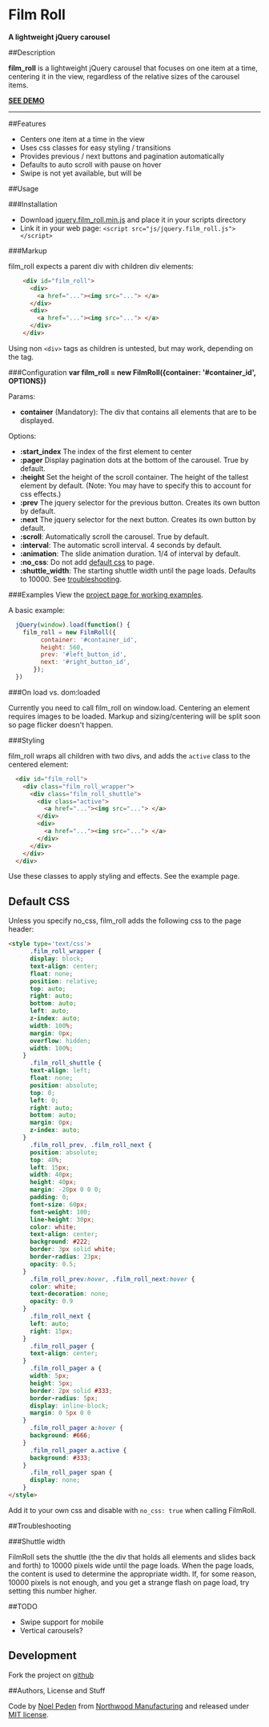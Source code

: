 # Film Roll
**A lightweight jQuery carousel**


##Description

**film_roll** is a lightweight jQuery carousel that focuses on one item at a time, centering it in the view, regardless of the relative sizes of the carousel items.

[**SEE DEMO**](http://straydogstudio.github.io/film_roll)

---

##Features

- Centers one item at a time in the view
- Uses css classes for easy styling / transitions
- Provides previous / next buttons and pagination automatically
- Defaults to auto scroll with pause on hover
- Swipe is not yet available, but will be

##Usage

###Installation

- Download [jquery.film_roll.min.js](https://github.com/straydogstudio/film_roll/js/jquery.film_roll.min.js) and place it in your scripts directory
- Link it in your web page: `<script src="js/jquery.film_roll.js"></script>`

###Markup

film_roll expects a parent div with children div elements:

```html
	<div id="film_roll">
	  <div>
	    <a href="..."><img src="..."> </a>
	  </div>
	  <div>
	    <a href="..."><img src="..."> </a>
	  </div>
	</div>
```

Using non `<div>` tags as children is untested, but may work, depending on the tag.

###Configuration
**var film_roll = new FilmRoll({container: '#container_id', OPTIONS})**

Params:

- **container** (Mandatory): The div that contains all elements that are to be displayed.

Options:

- **:start_index** The index of the first element to center
- **:pager** Display pagination dots at the bottom of the carousel. True by default.
- **:height** Set the height of the scroll container. The height of the tallest element by default. (Note: You may have to specify this to account for css effects.)
- **:prev** The jquery selector for the previous button. Creates its own button by default.
- **:next** The jquery selector for the next button. Creates its own button by default.
- **:scroll**: Automatically scroll the carousel. True by default.
- **:interval**: The automatic scroll interval. 4 seconds by default.
- **:animation**: The slide animation duration. 1/4 of interval by default.
- **:no_css**: Do not add [default css](#default-css) to page.
- **:shuttle_width**: The starting shuttle width until the page loads. Defaults to 10000. See [troubleshooting](#troubleshooting).


###Examples
View the [project page for working examples](https://straydogstudio.github.com/film_roll).

A basic example:

```javascript
  jQuery(window).load(function() {
  	film_roll = new FilmRoll({
  	     container: '#container_id',
  	     height: 560,
  	     prev: '#left_button_id',
  	     next: '#right_button_id',
  	   });
  })
```

###On load vs. dom:loaded

Currently you need to call film_roll on window.load. Centering an element requires images to be loaded. Markup and sizing/centering will be split soon so page flicker doesn't happen.

###Styling

film_roll wraps all children with two divs, and adds the `active` class to the centered element:

```html
  <div id="film_roll">
    <div class="film_roll_wrapper">
      <div class="film_roll_shuttle">
        <div class="active">
          <a href="..."><img src="..."> </a>
        </div>
        <div>
          <a href="..."><img src="..."> </a>
        </div>
      </div>
    </div>
  </div>
```

Use these classes to apply styling and effects. See the example page.

## Default CSS

Unless you specify no_css, film_roll adds the following css to the page header:

```html
<style type='text/css'>
	  .film_roll_wrapper {
      display: block;
      text-align: center;
      float: none;
      position: relative;
      top: auto;
      right: auto;
      bottom: auto;
      left: auto;
      z-index: auto;
      width: 100%;
      margin: 0px;
      overflow: hidden;
      width: 100%;
    }
	  .film_roll_shuttle {
      text-align: left;
      float: none;
      position: absolute;
      top: 0;
      left: 0;
      right: auto;
      bottom: auto;
      margin: 0px;
      z-index: auto;
    }
	  .film_roll_prev, .film_roll_next {
      position: absolute;
      top: 48%;
      left: 15px;
      width: 40px;
      height: 40px;
      margin: -20px 0 0 0;
      padding: 0;
      font-size: 60px;
      font-weight: 100;
      line-height: 30px;
      color: white;
      text-align: center;
      background: #222;
      border: 3px solid white;
      border-radius: 23px;
      opacity: 0.5;
    }
	  .film_roll_prev:hover, .film_roll_next:hover {
      color: white;
      text-decoration: none;
      opacity: 0.9
    }
	  .film_roll_next {
      left: auto;
      right: 15px;
    }
	  .film_roll_pager {
      text-align: center;
    }
	  .film_roll_pager a {
      width: 5px;
      height: 5px;
      border: 2px solid #333;
      border-radius: 5px;
      display: inline-block;
      margin: 0 5px 0 0
    }
	  .film_roll_pager a:hover {
      background: #666;
    }
	  .film_roll_pager a.active {
      background: #333;
    }
	  .film_roll_pager span {
      display: none;
    }
</style>
```

Add it to your own css and disable with `no_css: true` when calling FilmRoll.

##Troubleshooting

###Shuttle width

FilmRoll sets the shuttle (the the div that holds all elements and slides back and forth) to 10000 pixels wide until the page loads. When the page loads, the content is used to determine the appropriate width. If, for some reason, 10000 pixels is not enough, and you get a strange flash on page load, try setting this number higher. 

##TODO

- Swipe support for mobile
- Vertical carousels?

## Development

Fork the project on [github](https://github.com/straydogstudio/film_roll 'straydogstudio / film_roll on Github')

##Authors, License and Stuff

Code by [Noel Peden](http://straydogstudio.com) from [Northwood Manufacturing](http://northwoodmfg.com) and released under [MIT license](http://www.opensource.org/licenses/mit-license.php).
